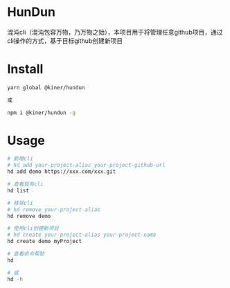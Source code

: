 # HunDun
混沌cli（混沌包容万物，乃万物之始），本项目用于将管理任意github项目，通过cli操作的方式，基于目标github创建新项目

# Install

```bash
yarn global @kiner/hundun

或

npm i @kiner/hundun -g
```

# Usage

```bash
# 新增cli
# hd add your-project-alias your-project-github-url
hd add demo https://xxx.com/xxx.git

# 查看现有cli
hd list

# 移除cli
# hd remove your-project-alias
hd remove demo

# 使用cli创建新项目
# hd create your-project-alias your-project-name
hd create demo myProject

# 查看命令帮助
hd

# 或
hd -h

```
